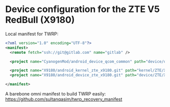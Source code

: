 Device configuration for the ZTE V5 RedBull (X9180)
===============================

Local manifest for TWRP:

```xml
<?xml version="1.0" encoding="UTF-8"?>
<manifest>
  <remote fetch="ssh://git@gitlab.com" name="gitlab" />

  <project name="CyanogenMod/android_device_qcom_common" path="device/qcom/common" remote="github" revision="cm-12.1" />

  <project name="X9180/android_kernel_zte_x9180.git" path="kernel/ZTE/X9180" remote="gitlab" revision="cm-12.1" />
  <project name="X9180/android_device_zte_x9180.git" path="device/ZTE/X9180" remote="gitlab" revision="cm-12.1" />

</manifest>
```

A barebone omni manifest to build TWRP easily:
https://github.com/sultanqasim/twrp_recovery_manifest
